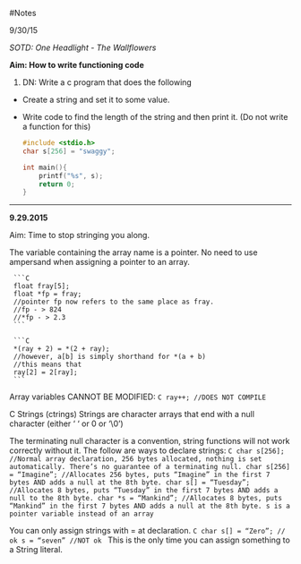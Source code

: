 #Notes

9/30/15

*SOTD: One Headlight - The Wallflowers*

**Aim: How to write functioning code**

1. DN: Write a c program that does the following

- Create a string and set it to some value.
- Write code to find the length of the string and then print it. (Do not write a function for this)

   ```C
   #include <stdio.h>
   char s[256] = "swaggy"; 

   int main(){
       printf("%s", s);
       return 0;
   }
   ```
---

**9.29.2015**

Aim: Time to stop stringing you along.

The variable containing the array name is a pointer. No need to use ampersand when assigning a pointer to an array.

     ```C	     
     float fray[5];
     float *fp = fray;
     //pointer fp now refers to the same place as fray.
     //fp - > 824
     //*fp - > 2.3
     ```

     ```C	
     *(ray + 2) = *(2 + ray);
     //however, a[b] is simply shorthand for *(a + b)
     //this means that
     ray[2] = 2[ray];
     ```

Array variables CANNOT BE MODIFIED:
    ```C
    ray++;
    //DOES NOT COMPILE
    ```

C Strings (ctrings)
Strings are character arrays that end with a null character (either ‘ ‘ or 0 or ‘\0’)

The terminating null character is a convention, string functions will not work correctly without it. 
The follow are ways to declare strings:
    ```C
    char s[256];
    //Normal array declaration, 256 bytes allocated, nothing is set automatically. There’s no guarantee of a terminating null.
    char s[256] = “Imagine”;
    //Allocates 256 bytes, puts “Imagine” in the first 7 bytes AND adds a null at the 8th byte.
    char s[] = “Tuesday”;
    //Allocates 8 bytes, puts “Tuesday” in the first 7 bytes AND adds a null to the 8th byte.
    char *s = “Mankind”;
    //Allocates 8 bytes, puts “Mankind” in the first 7 bytes AND adds a null at the 8th byte. s is a pointer variable instead of an array
    ```
		
You can only assign strings with = at declaration.
    ```C
char s[] = “Zero”; // ok
s = “seven” //NOT ok
    ```
This is the only time you can assign something to a String literal.
